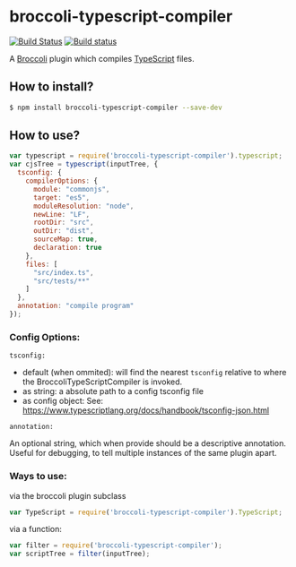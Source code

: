 # broccoli-typescript-compiler

[![Build Status](https://travis-ci.org/tildeio/broccoli-typescript-compiler.svg?branch=master)](https://travis-ci.org/tildeio/broccoli-typescript-compiler)
[![Build status](https://ci.appveyor.com/api/projects/status/xg70wjppvd3l7e50?svg=true)](https://ci.appveyor.com/project/embercli/broccoli-typescript-compiler)

A [Broccoli](https://github.com/broccolijs/broccoli) plugin which
compiles [TypeScript](http://www.typescriptlang.org) files.

## How to install?

```sh
$ npm install broccoli-typescript-compiler --save-dev
```

## How to use?

```js
var typescript = require('broccoli-typescript-compiler').typescript;
var cjsTree = typescript(inputTree, {
  tsconfig: {
    compilerOptions: {
      module: "commonjs",
      target: "es5",
      moduleResolution: "node",
      newLine: "LF",
      rootDir: "src",
      outDir: "dist",
      sourceMap: true,
      declaration: true
    },
    files: [
      "src/index.ts",
      "src/tests/**"
    ]
  },
  annotation: "compile program"
});
```

### Config Options:

`tsconfig:` 
* default (when ommited): will find the nearest `tsconfig` relative to where the BroccoliTypeScriptCompiler is invoked.
* as string: a absolute path to a config tsconfig file
* as config object: See: https://www.typescriptlang.org/docs/handbook/tsconfig-json.html

`annotation:`

An optional string, which when provide should be a descriptive annotation. Useful for debugging, to tell multiple instances of the same plugin apart.

### Ways to use:

via the broccoli plugin subclass

```js
var TypeScript = require('broccoli-typescript-compiler').TypeScript;
```

via a function:

```js
var filter = require('broccoli-typescript-compiler');
var scriptTree = filter(inputTree);
```
